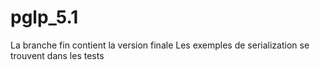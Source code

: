 # pglp_5.1
La branche fin contient la version finale
Les exemples de serialization se trouvent dans les tests
